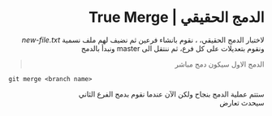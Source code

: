<div dir="rtl">

# الدمج الحقيقي | True Merge

لاختبار الدمج الحقيقي، ، نقوم بانشاء فرعين ثم نضيف لهم ملف نسمية *new-file.txt*
ونقوم بتعديلات على كل فرع، ثم ننتقل الى master ونبدأ بالدمج 
> الدمج الاول سيكون دمج مباشر 
<div dir="ltr">

    git merge <branch name>

</div>

 ستتم عملية الدمج بنجاح ولكن الآن عندما نقوم بدمج الفرع الثاني  
سيحدث تعارض


 </div>
